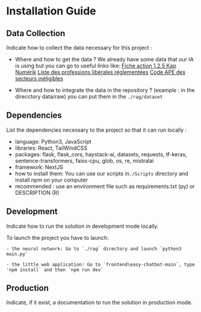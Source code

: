 # Installation Guide

## Data Collection

Indicate how to collect the data necessary for this project :
- Where and how to get the data ?
    We already have some data that our IA is using but you can go to useful links like:
    [Fiche action 1.2.5 Kap Numérik](https://nextcloud.datactivist.coop/s/y88QozEaqmGr5Wo)
    [Liste des professions libérales réglementées](https://bpifrance-creation.fr/encyclopedie/trouver-proteger-tester-son-idee/verifiertester-son-idee/liste-professions-liberales)
    [Code APE des secteurs inéligibles](https://nextcloud.datactivist.coop/s/JSEaP2TRf7cx2tC)

- Where and how to integrate the data in the repository ? (example : in the direcctory data/raw)
    you can put them in the `./rag/dataset`

## Dependencies

List the dependencies necessary to the project so that it can run locally :
- language: Python3, JavaScript
- libraries: React, TailWindCSS
- packages: flask, flask_cors, haystack-ai, datasets, requests, tf-keras, sentence-transformers, faiss-cpu, glob, os, re, mistralai
- framework: NextJS
- how to install them:
    You can use our scripts in`./Scripts` directory and install npm on your computer
- recommended : use an environment file such as requirements.txt (py) or DESCRIPTION (R)

## Development

Indicate how to run the solution in development mode locally.

To launch the project you have to launch:

    - the neural network: Go to `./rag` directory and launch `python3 main.py`

    - the little web application: Go to `frontend\easy-chatbot-main`, type 'npm install` and then `npm run dev`

## Production

Indicate, if it exist, a documentation to run the solution in production mode.